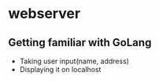 # webserver

## Getting familiar with GoLang


* Taking user input(name, address)
* Displaying it on localhost

